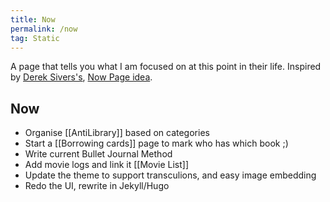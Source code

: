 ```yaml
---
title: Now
permalink: /now
tag: Static
---
```


A page that tells you what I am focused on at this point in their life. Inspired by [Derek Sivers's](https://sive.rs/nowff), [Now Page idea](https://nownownow.com/about). 

## Now
- Organise [[AntiLibrary]] based on categories 
- Start a [[Borrowing cards]] page to mark who has which book ;) 
- Write current Bullet Journal Method
- Add movie logs and link it [[Movie List]]
- Update the theme to support transculions, and easy image embedding
- Redo the UI, rewrite in Jekyll/Hugo 